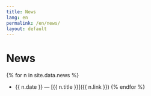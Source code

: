 ```yaml
---
title: News
lang: en
permalink: /en/news/
layout: default
---
```

# News

{% for n in site.data.news %}
- {{ n.date }} — [{{ n.title }}]({{ n.link }})
{% endfor %}

